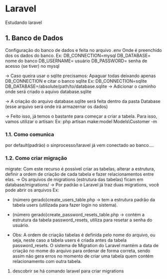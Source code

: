 # Laravel
Estudando laravel

## 1. Banco de Dados
Configuração do banco de dados e feita no arquivo .env
Onde é preenchido dos os dados do banco.
Ex:
DB_CONNECTION=mysql
DB_DATABASE= nome do banco
DB_USERNAME= usuário
DB_PASSWORD= senha  de acesso (se tiver) no mysql

-> Caso queira usar o sqlite precisamos:
Apaguar todas deixando apenas DB_CONNECTION e citar o banco sqlite
Ex:
DB_CONNECTION=sqlite
DB_DATABASE=/absolute/path/to/database.sqlite    -> Adicionar o caminho onde será criado o aquivo database.sqlite

-> A criação do arquivo database.sqlite será feita dentro da pasta Database (esse arquivo será onde irá armazernar os dados)

-> Feito isso, já temos o bastante para começar a criar a tabela. Para isso, vamos utilizar o artisan:
Ex:
  php artisan make:model Models\\Customer -m




### 1.1. Como comunica
por default(padrão) o sinprocesso/laravel já vem conectado ao banco....
### 1.2. Como criar migração
migrate: Com este recurso é possível criar as tabelas, alterar a estrutura, definir a ordem de criação de cada tabela e fazer relacionamentos entre elas.
-> Os arquivos de migrations (estrutura das tabelas) ficam em database/migrations/
-> Por padrão o Laravel já traz duas migrations, você pode abrir os arquivos
Ex:
- (número gerado)create_users_table.php  -> tem a estrutura padrão da tabela users (utilizada para fazer login no sistema).

- (número gerado)create_password_resets_table.php   -> contém a estrutura da tabela password_resets, utiliza para resetar a senha do usuário.
* Obs: A ordem de criação tabelas é definida pelo nome do arquivo, ou seja, neste caso a tabela users é criada antes da tabela password_resets. O sistema de Migration do Laravel mantém a data de criação no mome do arquivo para ordenar de forma correta, sendo assim não gera erros no momento de criar uma tabela quem contém relacionamento com outra tabela.


1. descobrir se há comando laravel para criar migrations
